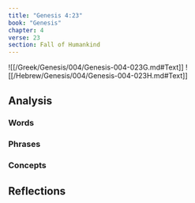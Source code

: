 ```yaml
---
title: "Genesis 4:23"
book: "Genesis"
chapter: 4
verse: 23
section: Fall of Humankind
---
```

![[/Greek/Genesis/004/Genesis-004-023G.md#Text]]
![[/Hebrew/Genesis/004/Genesis-004-023H.md#Text]]

## Analysis

### Words

### Phrases

### Concepts

## Reflections

